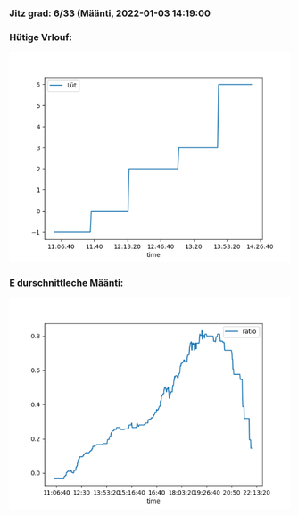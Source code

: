 ### Jitz grad: 6/33 (Määnti, 2022-01-03 14:19:00

### Hütige Vrlouf:
![Graph](Today.png)

### E durschnittleche Määnti:
![Graph](Määnti.png)